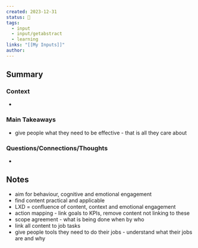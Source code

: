 ```yaml
---
created: 2023-12-31
status: 🔴
tags:
  - input
  - input/getabstract
  - learning
links: "[[My Inputs]]"
author:
---
```

## Summary
### Context
- 
### Main Takeaways
- give people what they need to be effective - that is all they care about
### Questions/Connections/Thoughts
- 
## Notes
- aim for behaviour, cognitive and emotional engagement
- find content practical and applicable
- LXD = confluence of content, context and emotional engagement
- action mapping - link goals to KPIs, remove content not linking to these
- scope agreement - what is being done when by who
- link all content to job tasks
- give people tools they need to do their jobs - understand what their jobs are and why
